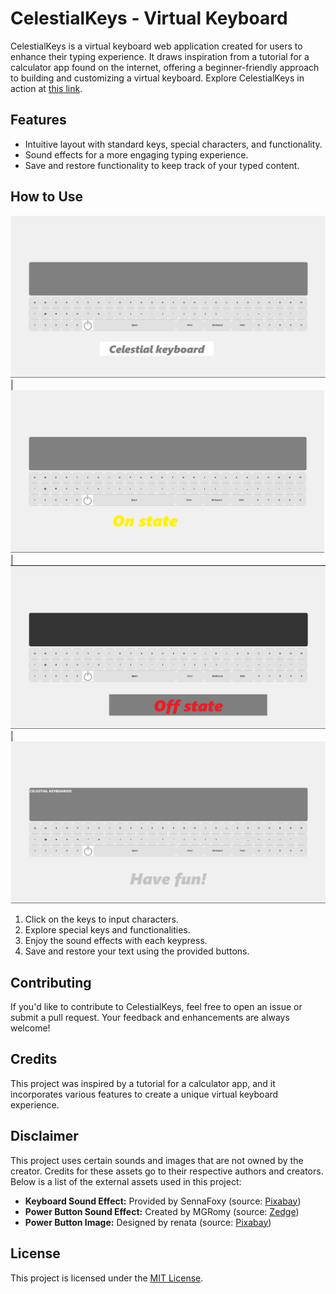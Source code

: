 # CelestialKeys - Virtual Keyboard

CelestialKeys is a virtual keyboard web application created for users to enhance their typing experience. It draws inspiration from a tutorial for a calculator app found on the internet, offering a beginner-friendly approach to building and customizing a virtual keyboard.
Explore CelestialKeys in action at [this link](https://celestialkeyboard.netlify.app/).

## Features

- Intuitive layout with standard keys, special characters, and functionality.
- Sound effects for a more engaging typing experience.
- Save and restore functionality to keep track of your typed content.

## How to Use
![Screenshot 1](Screenshot-1.png) | ![Screenshot 2](Screenshot-2.png) | ![Screenshot 3](Screenshot-3.png) | ![Screenshot 4](Screenshot-4.png)

1. Click on the keys to input characters.
2. Explore special keys and functionalities.
3. Enjoy the sound effects with each keypress.
4. Save and restore your text using the provided buttons.

## Contributing

If you'd like to contribute to CelestialKeys, feel free to open an issue or submit a pull request. Your feedback and enhancements are always welcome!

## Credits

This project was inspired by a tutorial for a calculator app, and it incorporates various features to create a unique virtual keyboard experience.

## Disclaimer

This project uses certain sounds and images that are not owned by the creator. Credits for these assets go to their respective authors and creators. Below is a list of the external assets used in this project:

- **Keyboard Sound Effect:** Provided by SennaFoxy (source: [Pixabay](https://pixabay.com/sound-effects/search/keyboard/))
- **Power Button Sound Effect:** Created by MGRomy (source: [Zedge](https://www.zedge.net/ringtone/9eabc9a2-e90f-3377-8ed0-13f160a12076))
- **Power Button Image:** Designed by renata (source: [Pixabay](https://pixabay.com/sound-effects/search/keyboard/))

## License

This project is licensed under the [MIT License](LICENSE).
